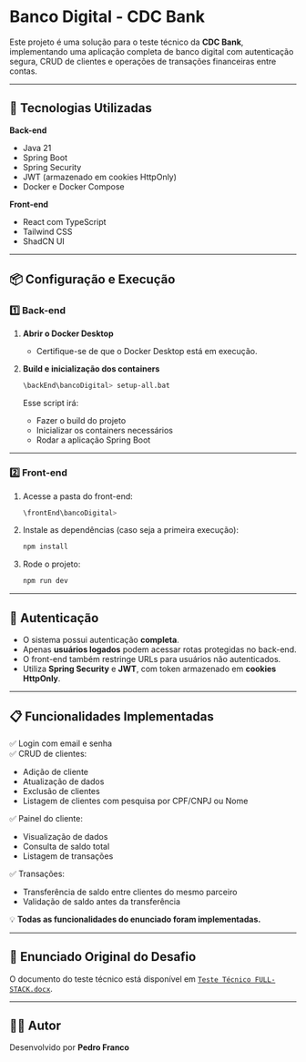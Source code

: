 # Banco Digital - CDC Bank

Este projeto é uma solução para o teste técnico da **CDC Bank**, implementando uma aplicação completa de banco digital com autenticação segura, CRUD de clientes e operações de transações financeiras entre contas.

---

## 🚀 Tecnologias Utilizadas

**Back-end**
- Java 21
- Spring Boot
- Spring Security
- JWT (armazenado em cookies HttpOnly)
- Docker e Docker Compose

**Front-end**
- React com TypeScript
- Tailwind CSS
- ShadCN UI

---

## 📦 Configuração e Execução

### 1️⃣ Back-end

1. **Abrir o Docker Desktop**
   - Certifique-se de que o Docker Desktop está em execução.

2. **Build e inicialização dos containers**
   ```bash
   \backEnd\bancoDigital> setup-all.bat
   ```
   Esse script irá:
   - Fazer o build do projeto
   - Inicializar os containers necessários
   - Rodar a aplicação Spring Boot

---

### 2️⃣ Front-end

1. Acesse a pasta do front-end:
   ```bash
   \frontEnd\bancoDigital>
   ```

2. Instale as dependências (caso seja a primeira execução):
   ```bash
   npm install
   ```

3. Rode o projeto:
   ```bash
   npm run dev
   ```

---

## 🔐 Autenticação

- O sistema possui autenticação **completa**.
- Apenas **usuários logados** podem acessar rotas protegidas no back-end.
- O front-end também restringe URLs para usuários não autenticados.
- Utiliza **Spring Security** e **JWT**, com token armazenado em **cookies HttpOnly**.

---

## 📋 Funcionalidades Implementadas

✅ Login com email e senha  
✅ CRUD de clientes:
- Adição de cliente
- Atualização de dados
- Exclusão de clientes
- Listagem de clientes com pesquisa por CPF/CNPJ ou Nome

✅ Painel do cliente:
- Visualização de dados
- Consulta de saldo total
- Listagem de transações

✅ Transações:
- Transferência de saldo entre clientes do mesmo parceiro
- Validação de saldo antes da transferência

💡 **Todas as funcionalidades do enunciado foram implementadas.**

---

## 📄 Enunciado Original do Desafio
O documento do teste técnico está disponível em [`Teste Técnico FULL-STACK.docx`](./Teste%20Técnico%20FULL-STACK.docx).

---

## 👨‍💻 Autor
Desenvolvido por **Pedro Franco**
